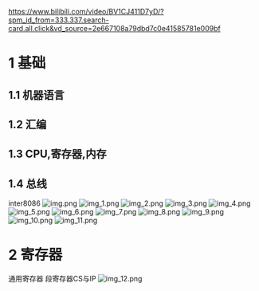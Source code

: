 https://www.bilibili.com/video/BV1CJ411D7yD/?spm_id_from=333.337.search-card.all.click&vd_source=2e667108a79dbd7c0e41585781e009bf

# 1 基础
## 1.1 机器语言

## 1.2 汇编

## 1.3 CPU,寄存器,内存

## 1.4 总线
inter8086
![img.png](img.png)
![img_1.png](img_1.png)
![img_2.png](img_2.png)
![img_3.png](img_3.png)
![img_4.png](img_4.png)
![img_5.png](img_5.png)
![img_6.png](img_6.png)
![img_7.png](img_7.png)
![img_8.png](img_8.png)
![img_9.png](img_9.png)
![img_10.png](img_10.png)
![img_11.png](img_11.png)

# 2 寄存器

通用寄存器
段寄存器CS与IP
![img_12.png](img_12.png)


